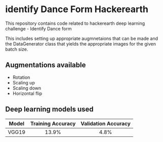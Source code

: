 # identify Dance Form Hackerearth
This repository contains code related to hackerearth deep learning challenge - Identify Dance form 

This includes setting up appropriate augmnetaions that can be made and the DataGenerator class that yields the appropriate images for the given batch size.

## Augmentations available
- Rotation 
- Scaling up 
- Scaling down 
- Horizontal flip 

## Deep learning models used
| Model | Training Accuracy | Validation Accuracy |
| :---: | :---: | :---: |
| VGG19  | 13.9%  | 4.8% |